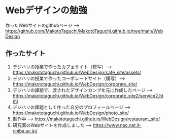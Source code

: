 # Webデザインの勉強
作ったWebサイトのgithubページ --> https://github.com/MakotoTaguchi/MakotoTaguchi.github.io/tree/main/WebDesign

## 作ったサイト
1. デジハリの授業で作ったカフェサイト（模写）--> https://makototaguchi.github.io/WebDesign/cafe_site/assets/ <br>
2. デジハリの授業で作ったコーポレートサイト（模写）--> https://makototaguchi.github.io/WebDesign/corporate_site/ <br>
3. デジハリの課題で、渡されたデザインカンプを元に作成したページ --> https://makototaguchi.github.io/WebDesign/corporate_site2/service2.html <br>
4. デジハリの課題として作った自分のプロフィールページ --> https://makototaguchi.github.io/WebDesign/photo_site/ <br>
5. 制作中 --> https://makototaguchi.github.io/WebDesign/restaurant_site/ 
6. 研究室のWebサイトを作成しました --> https://www.nao.net.it-chiba.ac.jp/
